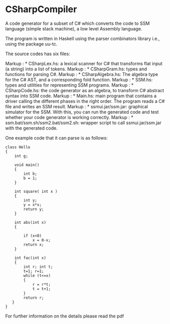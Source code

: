 # CSharpCompiler
A code generator for a subset of C# which converts the code to SSM language (simple stack machine), a low level Assembly language. 

The program is written in Haskell using the parser combinators library i.e., using the package uu-tc.

The source codes has six files:

Markup : * CSharpLex.hs: a lexical scanner for C# that transforms flat input (a string) into a list of tokens.
Markup : * CSharpGram.hs: types and functions for parsing C#.
Markup : * CSharpAlgebra.hs: The algebra type for the C# AST, and a corresponding fold
function.
Markup : * SSM.hs: types and utilities for representing SSM programs.
Markup : * CSharpCode.hs: the code generator as an algebra, to transform C# abstract syntax into SSM code.
Markup : * Main.hs: main program that contains a driver calling the different phases in the right order. The program reads a C# file and writes an SSM result.
Markup : * ssmui.jar/ssm.jar: graphical simulator for the SSM. With this, you can run the generated code and test whether your code generator is working correctly.
Markup : * ssm.bat/ssm.sh/ssm2.bat/ssm2.sh: wrapper script to call ssmui.jar/ssm.jar with the generated code.

One example code that it can parse is as follows:

```
class Hello
{
    int g;
    
    void main()
    {
        int b;
        b = 1;
    }
    
    int square( int x )
    {
        int y;
        y = x*x;
        return y;   
    }

    int abs(int x)
    {
    	
        if (x<0)
            x = 0-x;
        return x;
    }
    
    int fac(int x)
    {
        int r; int t;
        t=1; r=1;
        while (t<=x)
        {
            r = r*t;
            t = t+1;
        }
        return r;
   }
}

```

For further information on the details please read the pdf
